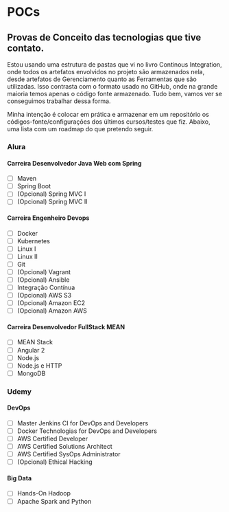 # POCs
## Provas de Conceito das tecnologias que tive contato.

Estou usando uma estrutura de pastas que vi no livro Continous Integration, onde todos os artefatos envolvidos no projeto são armazenados nela, desde artefatos de Gerenciamento quanto as Ferramentas que são utilizadas.
Isso contrasta com o formato usado no GitHub, onde na grande maioria temos apenas o código fonte armazenado.
Tudo bem, vamos ver se conseguimos trabalhar dessa forma.

Minha intenção é colocar em prática e armazenar em um repositório os códigos-fonte/configurações dos últimos cursos/testes que fiz. Abaixo, uma lista com um roadmap do que pretendo seguir.

### Alura
#### Carreira Desenvolvedor Java Web com Spring
- [ ] Maven
- [ ] Spring Boot
- [ ] \(Opcional) Spring MVC I
- [ ] \(Opcional) Spring MVC II

#### Carreira Engenheiro Devops
- [ ] Docker
- [ ] Kubernetes
- [ ] Linux I
- [ ] Linux II
- [ ] Git
- [ ] \(Opcional) Vagrant
- [ ] \(Opcional) Ansible
- [ ] Integração Contínua
- [ ] \(Opcional) AWS S3
- [ ] \(Opcional) Amazon EC2
- [ ] \(Opcional) Amazon AWS

#### Carreira Desenvolvedor FullStack MEAN
- [ ] MEAN Stack
- [ ] Angular 2
- [ ] Node.js
- [ ] Node.js e HTTP
- [ ] MongoDB

### Udemy
#### DevOps
- [ ] Master Jenkins CI for DevOps and Developers
- [ ] Docker Technologias for DevOps and Developers
- [ ] AWS Certified Developer
- [ ] AWS Certified Solutions Architect
- [ ] AWS Certified SysOps Administrator
- [ ] \(Opcional) Ethical Hacking

#### Big Data
- [ ] Hands-On Hadoop
- [ ] Apache Spark and Python